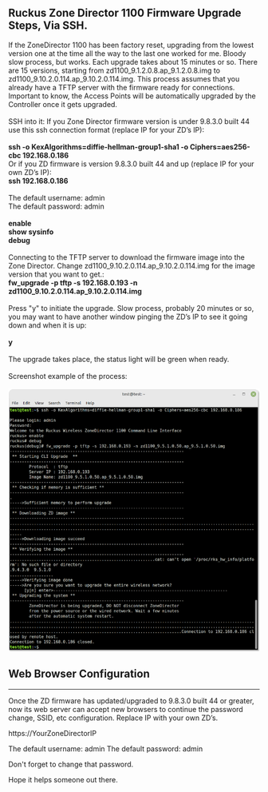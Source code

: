 
<h2> Ruckus Zone Director 1100 Firmware Upgrade Steps, Via SSH.</h2>
If the ZoneDirector 1100 has been factory reset,  upgrading from the lowest version one at the time all the way to the last one worked for me. Bloody slow process, but works. Each upgrade takes about 15 minutes or so. There are 15 versions, starting from zd1100_9.1.2.0.8.ap_9.1.2.0.8.img to zd1100_9.10.2.0.114.ap_9.10.2.0.114.img. This process assumes that you already have a TFTP server with the firmware ready for connections. Important to know, the Access Points will be automatically upgraded by the Controller once it gets upgraded.<br>
<br>
SSH into it: If you Zone Director firmware version is under 9.8.3.0 built 44 use this ssh connection format (replace IP for your ZD’s IP):<br><br>
<b>ssh -o KexAlgorithms=diffie-hellman-group1-sha1 -o Ciphers=aes256-cbc 192.168.0.186</b>
<br>
Or if you ZD firmware is version 9.8.3.0 built 44 and up (replace IP for your own ZD’s IP):<br>
<b>ssh  192.168.0.186</b><br>
<br>
The default username: admin <br>
The default password: admin <br>
<br>
<b>enable</b><br>
<b>show sysinfo</b><br>
<b>debug</b><br>
<br>
Connecting to the TFTP server to download the firmware image into the Zone Director. Change zd1100_9.10.2.0.114.ap_9.10.2.0.114.img for the image version that you want to get.:<br>
<b>fw_upgrade -p tftp -s 192.168.0.193 -n zd1100_9.10.2.0.114.ap_9.10.2.0.114.img</b><br>
<br>
Press "y" to initiate the upgrade. Slow process, probably 20 minutes or so, you may want to have another window pinging the ZD’s IP to see it going down and when it is up:<br><br>
<b>y</b>
<br><br>
The upgrade takes place, the status light will be green when ready.
<br>
<br>
Screenshot example of the process:<br>
<br>
<center><img src="https://github.com/wwwhtml/ruckus-zonedirector1100-firmware-upgrade-process/blob/main/Ruckus_ZoneDirector-1100_firmware-upgrade-via-SSH.png?raw=true" alt="Screenshot showing the process of the Ruckus Zone Director firmware upgrade process" /></center>


## Web Browser Configuration
----------------------------
Once the ZD firmware has updated/upgraded to 9.8.3.0 built 44 or greater, now its web server can accept new browsers to continue the password change, SSID, etc configuration. Replace IP with your own ZD’s.

https://YourZoneDirectorIP

The default username: admin 
The default password: admin

Don't forget to change that password.

Hope it helps someone out there.


